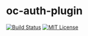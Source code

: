 # oc-auth-plugin

[![Build Status](https://travis-ci.org/givingteam/oc-auth-plugin.svg?branch=master)](https://travis-ci.org/givingteam/oc-auth-plugin)
[![MIT License](https://img.shields.io/badge/license-MIT-blue.svg)](https://github.com/givingteam/oc-auth-plugin/blob/master/LICENSE)